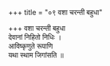 +++
title = "०९ वशा चरन्ती बहुधा"

+++
वशा चरन्ती बहुधा  
देवानां निहितो निधिः ।  
आविष्कृणुते रूपाणि  
यथा स्थाम जिगांसति ॥